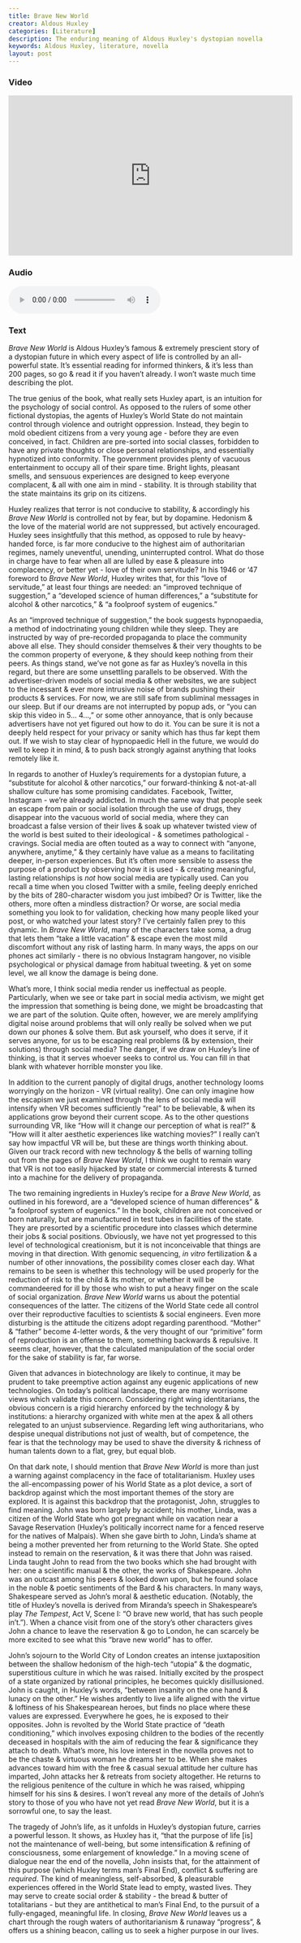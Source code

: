 ```yaml
---
title: Brave New World
creator: Aldous Huxley
categories: [Literature]
description: The enduring meaning of Aldous Huxley's dystopian novella, Brave New World.
keywords: Aldous Huxley, literature, novella
layout: post
---
```


### Video
<iframe 
  width="560" height="315" src="https://www.youtube.com/embed/zA6XtvJ4TGU" frameborder="0" 
  allow="accelerometer; autoplay; encrypted-media; gyroscope; picture-in-picture" allowfullscreen>
</iframe>

### Audio
<audio controls>
  <source src="https://firebasestorage.googleapis.com/v0/b/perceptua-b6ea3.appspot.com/o/public%2FBrave%20New%20World.mp3?alt=media&token=1823db64-fa19-4233-9c0a-55b4e234ffc1">
</audio>

### Text

  *Brave New World* is Aldous Huxley’s famous & extremely prescient story of a dystopian future in which every aspect of life is controlled by an all-powerful state. It’s essential reading for informed thinkers, & it’s less than 200 pages, so go & read it if you haven’t already. I won’t waste much time describing the plot.

  The true genius of the book, what really sets Huxley apart, is an intuition for the psychology of social control. As opposed to the rulers of some other fictional dystopias, the agents of Huxley’s World State do not maintain control through violence and outright oppression. Instead, they begin to mold obedient citizens from a very young age - before they are even conceived, in fact. Children are pre-sorted into social classes, forbidden to have any private thoughts or close personal relationships, and essentially hypnotized into conformity. The government provides plenty of vacuous entertainment to occupy all of their spare time. Bright lights, pleasant smells, and sensuous experiences are designed to keep everyone complacent, & all with one aim in mind - stability. It is through stability that the state maintains its grip on its citizens.

  Huxley realizes that terror is not conducive to stability, & accordingly his *Brave New World* is controlled not by fear, but by dopamine. Hedonism & the love of the material world are not suppressed, but actively encouraged. Huxley sees insightfully that this method, as opposed to rule by heavy-handed force, is far more conducive to the highest aim of authoritarian regimes, namely uneventful, unending, uninterrupted control. What do those in charge have to fear when all are lulled by ease & pleasure into complacency, or better yet - love of their own servitude? In his 1946 or ‘47 foreword to *Brave New World*, Huxley writes that, for this “love of servitude,” at least four things are needed: an “improved technique of suggestion,” a “developed science of human differences,” a “substitute for alcohol & other narcotics,” & “a foolproof system of eugenics.”

  As an “improved technique of suggestion,” the book suggests hypnopaedia, a method of indoctrinating young children while they sleep. They are instructed by way of pre-recorded propaganda to place the community above all else. They should consider themselves & their very thoughts to be the common property of everyone, & they should keep nothing from their peers. As things stand, we’ve not gone as far as Huxley’s novella in this regard, but there are some unsettling parallels to be observed. With the advertiser-driven models of social media & other websites, we are subject to the incessant & ever more intrusive noise of brands pushing their products & services. For now, we are still safe from subliminal messages in our sleep. But if our dreams are not interrupted by popup ads, or “you can skip this video in 5… 4…,” or some other annoyance, that is only because advertisers have not yet figured out how to do it. You can be sure it is not a deeply held respect for your privacy or sanity which has thus far kept them out. If we wish to stay clear of hypnopaedic Hell in the future, we would do well to keep it in mind, & to push back strongly against anything that looks remotely like it.

  In regards to another of Huxley’s requirements for a dystopian future, a “substitute for alcohol & other narcotics,” our forward-thinking & not-at-all shallow culture has some promising candidates. Facebook, Twitter, Instagram - we’re already addicted. In much the same way that people seek an escape from pain or social isolation through the use of drugs, they disappear into the vacuous world of social media, where they can broadcast a false version of their lives & soak up whatever twisted view of the world is best suited to their ideological - & sometimes pathological - cravings. Social media are often touted as a way to connect with “anyone, anywhere, anytime,” & they certainly have value as a means to facilitating deeper, in-person experiences. But it’s often more sensible to assess the purpose of a product by observing how it is used - & creating meaningful, lasting relationships is *not* how social media are typically used. Can you recall a time when you closed Twitter with a smile, feeling deeply enriched by the bits of 280-character wisdom you just imbibed? Or is Twitter, like the others, more often a mindless distraction? Or worse, are social media something you look to for validation, checking how many people liked your post, or who watched your latest story? I’ve certainly fallen prey to this dynamic. In *Brave New World*, many of the characters take soma, a drug that lets them “take a little vacation” & escape even the most mild discomfort without any risk of lasting harm. In many ways, the apps on our phones act similarly - there is no obvious Instagram hangover, no visible psychological or physical damage from habitual tweeting. & yet on some level, we all know the damage is being done.

  What’s more, I think social media render us ineffectual as people. Particularly, when we see or take part in social media activism, we might get the impression that something is being done, we might be broadcasting that we are part of the solution. Quite often, however, we are merely amplifying digital noise around problems that will only really be solved when we put down our phones & solve them. But ask yourself, who does it serve, if it serves anyone, for us to be escaping real problems (& by extension, their solutions) through social media? The danger, if we draw on Huxley’s line of thinking, is that it serves whoever seeks to control us. You can fill in that blank with whatever horrible monster you like.

  In addition to the current panoply of digital drugs, another technology looms worryingly on the horizon - VR (virtual reality). One can only imagine how the escapism we just examined through the lens of social media will intensify when VR becomes sufficiently “real” to be believable, & when its applications grow beyond their current scope. As to the other questions surrounding VR, like “How will it change our perception of what is real?” & “How will it alter aesthetic experiences like watching movies?” I really can’t say how impactful VR will be, but these are things worth thinking about. Given our track record with new technology & the bells of warning tolling out from the pages of *Brave New World*, I think we ought to remain wary that VR is not too easily hijacked by state or commercial interests & turned into a machine for the delivery of propaganda.

  The two remaining ingredients in Huxley’s recipe for a *Brave New World*, as outlined in his foreword, are a “developed science of human differences” & ”a foolproof system of eugenics.” In the book, children are not conceived or born naturally, but are manufactured in test tubes in facilities of the state. They are presorted by a scientific procedure into classes which determine their jobs & social positions. Obviously, we have not yet progressed to this level of technological creationism, but it is not inconceivable that things are moving in that direction. With genomic sequencing, *in vitro* fertilization & a number of other innovations, the possibility comes closer each day. What remains to be seen is whether this technology will be used properly for the reduction of risk to the child & its mother, or whether it will be commandeered for ill by those who wish to put a heavy finger on the scale of social organization. *Brave New World* warns us about the potential consequences of the latter. The citizens of the World State cede all control over their reproductive faculties to scientists & social engineers. Even more disturbing is the attitude the citizens adopt regarding parenthood. “Mother” & “father” become 4-letter words, & the very thought of our “primitive” form of reproduction is an offense to them, something backwards & repulsive. It seems clear, however, that the calculated manipulation of the social order for the sake of stability is far, far worse.

  Given that advances in biotechnology are likely to continue, it may be prudent to take preemptive action against any eugenic applications of new technologies. On today’s political landscape, there are many worrisome views which validate this concern. Considering right wing identitarians, the obvious concern is a rigid hierarchy enforced by the technology & by institutions: a hierarchy organized with white men at the apex & all others relegated to an unjust subservience. Regarding left wing authoritarians, who despise unequal distributions not just of wealth, but of competence, the fear is that the technology may be used to shave the diversity & richness of human talents down to a flat, grey, but equal blob.

  On that dark note, I should mention that *Brave New World* is more than just a warning against complacency in the face of totalitarianism. Huxley uses the all-encompassing power of his World State as a plot device, a sort of backdrop against which the most important themes of the story are explored. It is against this backdrop that the protagonist, John, struggles to find meaning. John was born largely by accident; his mother, Linda, was a citizen of the World State who got pregnant while on vacation near a Savage Reservation (Huxley’s politically incorrect name for a fenced reserve for the natives of Malpais). When she gave birth to John, Linda’s shame at being a mother prevented her from returning to the World State. She opted instead to remain on the reservation, & it was there that John was raised. Linda taught John to read from the two books which she had brought with her: one a scientific manual & the other, the works of Shakespeare. John was an outcast among his peers & looked down upon, but he found solace in the noble & poetic sentiments of the Bard & his characters. In many ways, Shakespeare served as John’s moral & aesthetic education. (Notably, the title of Huxley’s novella is derived from Miranda’s speech in Shakespeare’s play *The Tempest*, Act V, Scene I: “O brave new world, that has such people in’t.”). When a chance visit from one of the story’s other characters gives John a chance to leave the reservation & go to London, he can scarcely be more excited to see what this “brave new world” has to offer.

  John’s sojourn to the World City of London creates an intense juxtaposition between the shallow hedonism of the high-tech “utopia” & the dogmatic, superstitious culture in which he was raised. Initially excited by the prospect of a state organized by rational principles, he becomes quickly disillusioned. John is caught, in Huxley’s words, “between insanity on the one hand & lunacy on the other.” He wishes ardently to live a life aligned with the virtue & loftiness of his Shakespearean heroes, but finds no place where these values are expressed. Everywhere he goes, he is exposed to their opposites. John is revolted by the World State practice of “death conditioning,” which involves exposing children to the bodies of the recently deceased in hospitals with the aim of reducing the fear & significance they attach to death. What’s more, his love interest in the novella proves not to be the chaste & virtuous woman he dreams her to be. When she makes advances toward him with the free & casual sexual attitude her culture has imparted, John attacks her & retreats from society altogether. He returns to the religious penitence of the  culture in which he was raised, whipping himself for his sins & desires. I won’t reveal any more of the details of John’s story to those of you who have not yet read *Brave New World*, but it is a sorrowful one, to say the least.

  The tragedy of John’s life, as it unfolds in Huxley’s dystopian future, carries a powerful lesson. It shows, as Huxley has it, “that the purpose of life [is] not the maintenance of well-being, but some intensification & refining of consciousness, some enlargement of knowledge.” In a moving scene of dialogue near the end of the novella, John insists that, for the attainment of this purpose (which Huxley terms man’s Final End), conflict & suffering are *required*. The kind of meaningless, self-absorbed, & pleasurable experiences offered in the World State lead to empty, wasted lives. They may serve to create social order & stability - the bread & butter of totalitarians - but they are antithetical to man’s Final End, to the pursuit of a fully-engaged, meaningful life. In closing, *Brave New World* leaves us a chart through the rough waters of authoritarianism & runaway “progress”, & offers us a shining beacon, calling us to seek a higher purpose in our lives.

